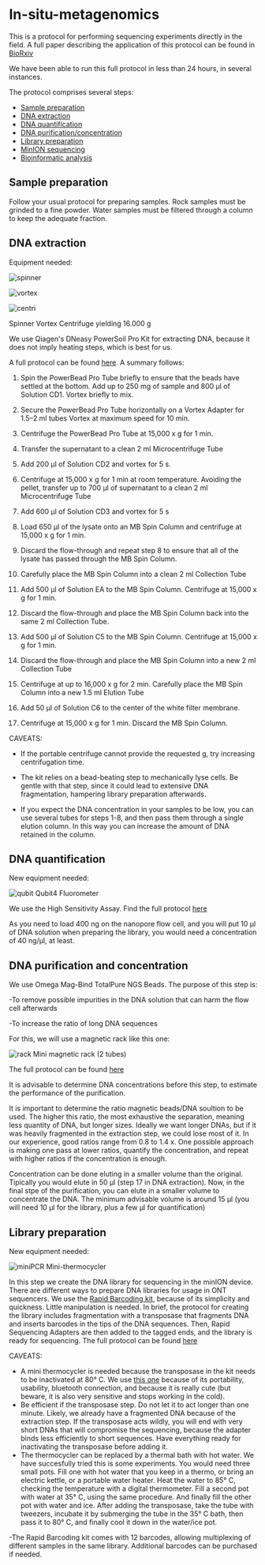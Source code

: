 # In-situ-metagenomics
This is a protocol for performing sequencing experiments directly in the field. A full paper describing the application of this protocol can be found in [BioRxiv](https://www.biorxiv.org/content/10.1101/2023.01.25.525498v1)

We have been able to run this full protocol in less than 24 hours, in several instances.

The protocol comprises several steps:

- [Sample preparation](#Sample-preparation)
- [DNA extraction](#DNA-extraction)
- [DNA quantification](#DNA-quantification)
- [DNA purification/concentration](#DNA-purification-and-concentration)
- [Library preparation](#Library-preparation)
- [MinION sequencing](#MINion-sequencing)
- [Bioinformatic analysis](#Bioinformatic-analysis)

## Sample preparation

Follow your usual protocol for preparing samples. Rock samples must be grinded to a fine powder. Water samples must be filtered through a column to keep the adequate fraction.

## DNA extraction

Equipment needed:

![spinner](https://github.com/jtamames/In-situ-metagenomics/assets/34687997/5b760214-6524-45f9-9603-b3334fad3fbb)

![vortex](https://github.com/jtamames/In-situ-metagenomics/assets/34687997/7dad732d-bcb4-4626-ab5c-5786e9a4220a)

![centri](https://github.com/jtamames/In-situ-metagenomics/assets/34687997/646fcb28-f845-4a64-9807-782cbf82dff0)

Spinner                Vortex              Centrifuge yielding 16.000 g


We use Qiagen's DNeasy PowerSoil Pro Kit for extracting DNA, because it does not imply heating steps, which is best for us. 

A full protocol can be found [here](https://www.qiagen.com/us/Resources/ResourceDetail?id=3d576814-4f1e-4e26-9c94-57d5dc2bb60a&lang=en). A summary follows:

1. Spin the PowerBead Pro Tube briefly to ensure that the beads have settled at the bottom.
Add up to 250 mg of sample and 800 μl of Solution CD1. Vortex briefly to mix.

3. Secure the PowerBead Pro Tube horizontally on a Vortex Adapter for 1.5–2 ml tubes Vortex at maximum speed for 10 min.

4. Centrifuge the PowerBead Pro Tube at 15,000 x g for 1 min.

5. Transfer the supernatant to a clean 2 ml Microcentrifuge Tube

6. Add 200 μl of Solution CD2 and vortex for 5 s.

7. Centrifuge at 15,000 x g for 1 min at room temperature. Avoiding the pellet, transfer up to 700 μl of supernatant to a clean 2 ml Microcentrifuge Tube 

8. Add 600 μl of Solution CD3 and vortex for 5 s

9. Load 650 μl of the lysate onto an MB Spin Column and centrifuge at 15,000 x g for
1 min.

10. Discard the flow-through and repeat step 8 to ensure that all of the lysate has passed
through the MB Spin Column.

11. Carefully place the MB Spin Column into a clean 2 ml Collection Tube

12. Add 500 μl of Solution EA to the MB Spin Column. Centrifuge at 15,000 x g for
1 min.

13. Discard the flow-through and place the MB Spin Column back into the same
2 ml Collection Tube.

14. Add 500 μl of Solution C5 to the MB Spin Column. Centrifuge at 15,000 x g for 1 min.

15. Discard the flow-through and place the MB Spin Column into a new 2 ml Collection Tube

16. Centrifuge at up to 16,000 x g for 2 min. Carefully place the MB Spin Column into a
new 1.5 ml Elution Tube 

17. Add 50 μl of Solution C6 to the center of the white filter membrane.

18. Centrifuge at 15,000 x g for 1 min. Discard the MB Spin Column.

CAVEATS:

- If the portable centrifuge cannot provide the requested g, try increasing centrifugation time.

- The kit relies on a bead-beating step to mechanically lyse cells. Be gentle with that step, since it could lead to extensive DNA fragmentation, hampering library preparation afterwards.
  
- If you expect the DNA concentration in your samples to be low, you can use several tubes for steps 1-8, and then pass them through a single elution column. In this way you can increase the amount of DNA retained in the column.

## DNA quantification

New equipment needed:

![qubit](https://github.com/jtamames/In-situ-metagenomics/assets/34687997/44301144-ca1a-4905-8137-ca8b2c5022d3)
Qubit4 Fluorometer

We use the High Sensitivity Assay. Find the full protocol [here](https://assets.thermofisher.com/TFS-Assets/BID/manuals/MAN0017210_Qubit_4_Assays_QR.pdf)

As you need to load 400 ng on the nanopore flow cell, and you will put 10 &mu;l of DNA solution 
when preparing the library, you would need a concentration of 40 ng/&mu;l, at least.

## DNA purification and concentration

We use Omega Mag-Bind TotalPure NGS Beads. The purpose of this step is:

-To remove possible impurities in the DNA solution that can harm the flow cell afterwards

-To increase the ratio of long DNA sequences

For this, we will use a magnetic rack like this one:

![rack](https://github.com/jtamames/In-situ-metagenomics/assets/34687997/ed689cfd-9d6b-41d5-a67b-302dee21cd80)
Mini magnetic rack (2 tubes)

The full protocol can be found [here](https://es.vwr.com/assetsvc/asset/es_ES/id/23373537/contents/m1378-mag-bind-total-pure-ngs-online.pdf)

It is advisable to determine DNA concentrations before this step, to estimate the performance of the purification. 

It is important to determine the ratio magnetic beads/DNA soultion to be used. The higher this ratio, the most exhaustive the separation, meaning less quantity of DNA, but longer sizes. Ideally we want longer DNAs, but if it was heavily fragmented in the extraction step, we could lose most of it.
In our experience, good ratios range from 0.8 to 1.4 x. One possible approach is making one pass at lower ratios, quantify the concentration, and repeat with higher ratios if the concentration is enough.

Concentration can be done eluting in a smaller volume than the original. Tipically you would elute in 50 μl (step 17 in DNA extraction). Now, in the final stpe of the purification, you can elute in a smaller volume to concentrate the DNA. The minimum advisable volume is around 15 μl (you will need 10 μl for the library, plus a few μl for quantification)

## Library preparation

New equipment needed:

![miniPCR](https://github.com/jtamames/In-situ-metagenomics/assets/34687997/bf925ca1-1c5b-44d6-b117-9fff1b454f90)
Mini-thermocycler

In this step we create the DNA library for sequencing in the minION device. There are different ways to prepare DNA libraries for usage in ONT sequencers. We use the [Rapid Barcoding kit](https://store.nanoporetech.com/eu/rapid-barcoding-kit.html), because of its simplicity and quickness. Little manipulation is needed. In brief, the protocol for creating the library includes fragmentation with a transposase that fragments DNA and inserts barcodes in the tips of the DNA sequences. Then, Rapid Sequencing Adapters are then added to the tagged ends, and the library is ready for sequencing. The full protocol can be found [here](https://community.nanoporetech.com/docs/prepare/library_prep_protocols/rapid-barcoding-sequencing-sqk-rbk004/v/rbk_9054_v2_revaf_14aug2019)

CAVEATS:

- A mini thermocycler is needed because the transposase in the kit needs to be inactivated at 80&deg; C. We use [this one](https://www.minipcr.com/product/minipcr-mini8-thermal-cycler) because of its portability, usability, bluetooth connection, and because it is really cute (but beware, it is also very sensitive and stops working in the cold).
- Be efficient if the transposase step. Do not let it to act longer than one minute. Likely, we already have a fragmented DNA because of the extraction step. If the transposase acts wildly, you will end with very short DNAs that will compromise the sequencing, because the adapter binds less efficiently to short sequences. Have everything ready for inactivating the transposase before adding it.
- The thermocycler can be replaced by a thermal bath with hot water. We have succesfully tried this is some experiments. You would need three small pots. Fill one with hot water that you keep in a thermo, or bring an electric kettle, or a portable water heater. Heat the water to 85&deg; C, checking the temperature with a digital thermometer. Fill a second pot with water at 35&deg; C, using the same procedure. And finally fill the other pot with water and ice. After adding the transposase, take the tube with tweezers, incubate it by submerging the tube in the 35&deg; C bath, then pass it to 80&deg; C, and finally cool it down in the water/ice pot.
  
-The Rapid Barcoding kit comes with 12 barcodes, allowing multiplexing of different samples in the same library. Additional barcodes can be purchased if needed.
